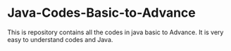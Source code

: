 # Java-Codes-Basic-to-Advance
This is repository contains all the codes in java basic to Advance. It is very easy to understand codes and Java.
